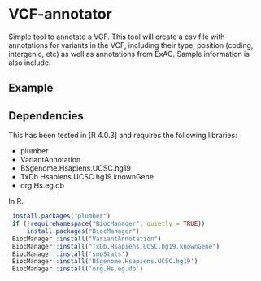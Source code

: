 # VCF-annotator

Simple tool to annotate a VCF. This tool will create a csv file with annotations for variants in the VCF, including their type, position (coding, intergenic, etc) as well as annotations from ExAC. Sample information is also include.

## Example



## Dependencies

This has been tested in [R 4.0.3] and requires the following libraries:
* plumber
* VariantAnnotation
* BSgenome.Hsapiens.UCSC.hg19
* TxDb.Hsapiens.UCSC.hg19.knownGene
* org.Hs.eg.db

In R.
```R
 install.packages("plumber")
 if (!requireNamespace("BiocManager", quietly = TRUE))
     install.packages("BiocManager")
 BiocManager::install("VariantAnnotation")
 BiocManager::install("TxDb.Hsapiens.UCSC.hg19.knownGene")
 BiocManager::install('snpStats')
 BiocManager::install('BSgenome.Hsapiens.UCSC.hg19')
 BiocManager::install('org.Hs.eg.db')
```
